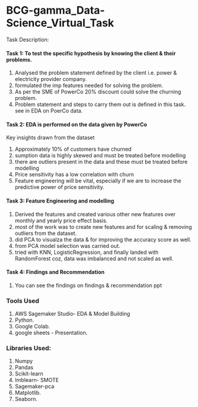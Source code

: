 # BCG-gamma_Data-Science_Virtual_Task

Task Description:
#### Task 1: To test the specific hypothesis by knowing the client & their problems.
1. Analysed the problem statement defined by the client i.e. power & electricity provider company.
2. formulated the imp features needed for solving the problem.
3. As per the SME of PowerCo 20% discount could solve the churning problem.
4. Problem statement and steps to carry them out is defined in this task.
see in EDA on PoerCo data.

#### Task 2: EDA is performed on the data given by PowerCo
Key insights drawn from the dataset
1. Approximately 10% of customers have churned
2. sumption data is highly skewed and must be treated before modelling
3. there are outliers present in the data and these must be treated before modelling
4. Price sensitivity has a low correlation with churn
5. Feature engineering will be vital, especially if we are to increase the predictive power of price
sensitivity.

#### Task 3: Feature Engineering and modelling
1. Derived the features and created various other new features over monthly and yearly price effect basis.
2. most of the work was to create new features and for scaling & removing outliers from the dataset.
3. did PCA to visualza the data & for improving the accuracy score as well.
4. from PCA model selection was carried out.
5. tried with KNN, LogisticRegression, and finally landed with RandomForest coz, data was imbalanced and not scaled as well.

####  Task 4: Findings and Recommendation
1. You can see the findings on findings & recommendation ppt


### Tools Used
1. AWS Sagemaker Studio- EDA & Model Building
2. Python.
3. Google Colab.
4. google sheets - Presentation.

### Libraries Used:
1. Numpy
2. Pandas
3. Scikit-learn
4. Imblearn- SMOTE
5. Sagemaker-pca
6. Matplotlib.
7. Seaborn.
